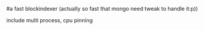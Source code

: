 #a fast blockindexer 
(actually so fast that mongo need tweak to handle it:p))

include multi process, cpu pinning






